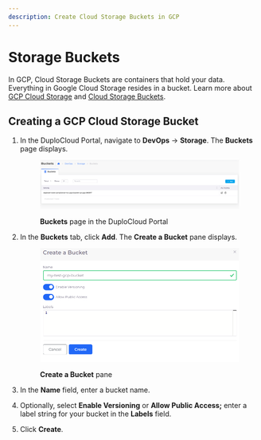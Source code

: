 ```yaml
---
description: Create Cloud Storage Buckets in GCP
---
```


# Storage Buckets

In GCP, Cloud Storage Buckets are containers that hold your data. Everything in Google Cloud Storage resides in a bucket. Learn more about [GCP Cloud Storage](https://cloud.google.com/storage/docs/introduction) and [Cloud Storage Buckets](https://cloud.google.com/storage/docs/buckets).

## Creating a GCP Cloud Storage Bucket

1.  In the DuploCloud Portal, navigate to **DevOps** -> **Storage**. The **Buckets** page displays.

    <figure><img src="../../.gitbook/assets/GCP_Bucket_page.png" alt=""><figcaption><p><strong>Buckets</strong> page in the DuploCloud Portal</p></figcaption></figure>
2.  In the **Buckets** tab, click **Add**. The **Create a Bucket** pane displays.

    <figure><img src="../../.gitbook/assets/GCP_Bucket_Add.png" alt=""><figcaption><p><strong>Create a Bucket</strong> pane </p></figcaption></figure>
3. In the **Name** field, enter a bucket name.
4. Optionally, select **Enable Versioning** or **Allow Public Access;** enter a label string for your bucket in the **Labels** field.&#x20;
5. Click **Create**.&#x20;
